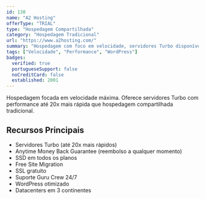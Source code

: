 ```yaml
---
id: 130
name: "A2 Hosting"
offerType: "TRIAL"
type: "Hospedagem Compartilhada"
category: "Hospedagem Tradicional"
url: "https://www.a2hosting.com/"
summary: "Hospedagem com foco em velocidade, servidores Turbo disponíveis."
tags: ["Velocidade", "Performance", "WordPress"]
badges:
  verified: true
  portugueseSupport: false
  noCreditCard: false
  established: 2001
---
```


Hospedagem focada em velocidade máxima. Oferece servidores Turbo com performance até 20x mais rápida que hospedagem compartilhada tradicional.

## Recursos Principais

- Servidores Turbo (até 20x mais rápidos)
- Anytime Money Back Guarantee (reembolso a qualquer momento)
- SSD em todos os planos
- Free Site Migration
- SSL gratuito
- Suporte Guru Crew 24/7
- WordPress otimizado
- Datacenters em 3 continentes

